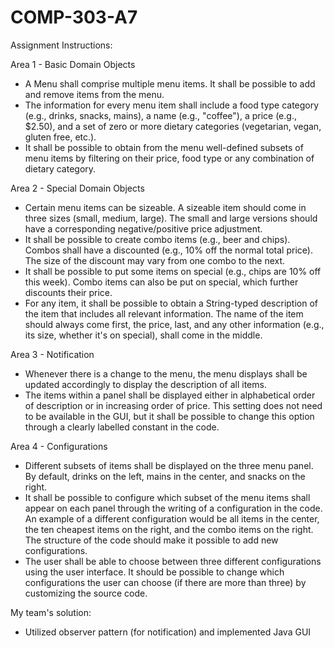 # COMP-303-A7
Assignment Instructions:

Area 1 - Basic Domain Objects
- A Menu shall comprise multiple menu items. It shall be possible to add and remove items from the menu.
- The information for every menu item shall include a food type category (e.g., drinks, snacks, mains), a name (e.g., "coffee"), a price (e.g., $2.50), and a set of zero or more dietary categories (vegetarian, vegan, gluten free, etc.).
- It shall be possible to obtain from the menu well-defined subsets of menu items by filtering on their price, food type or any combination of dietary category.

Area 2 - Special Domain Objects
- Certain menu items can be sizeable. A sizeable item should come in three sizes (small, medium, large). The small and large versions should have a corresponding negative/positive price adjustment.
- It shall be possible to create combo items (e.g., beer and chips). Combos shall have a discounted (e.g., 10% off the normal total price). The size of the discount may vary from one combo to the next.
- It shall be possible to put some items on special (e.g., chips are 10% off this week). Combo items can also be put on special, which further discounts their price.
- For any item, it shall be possible to obtain a String-typed description of the item that includes all relevant information. The name of the item should always come first, the price, last, and any other information (e.g., its size, whether it's on special), shall come in the middle.

Area 3 - Notification
- Whenever there is a change to the menu, the menu displays shall be updated accordingly to display the description of all items.
- The items within a panel shall be displayed either in alphabetical order of description or in increasing order of price. This setting does not need to be available in the GUI, but it shall be possible to change this option through a clearly labelled constant in the code.

Area 4 - Configurations
- Different subsets of items shall be displayed on the three menu panel. By default, drinks on the left, mains in the center, and snacks on the right.
- It shall be possible to configure which subset of the menu items shall appear on each panel through the writing of a configuration in the code. An example of a different configuration would be all items in the center, the ten cheapest items on the right, and the combo items on the right. The structure of the code should make it possible to add new configurations.
- The user shall be able to choose between three different configurations using the user interface. It should be possible to change which configurations the user can choose (if there are more than three) by customizing the source code.

My team's solution:
- Utilized observer pattern (for notification) and implemented Java GUI
